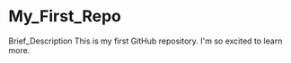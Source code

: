 # My_First_Repo
Brief_Description
This is my first GitHub repository.  I'm so excited to learn more. 